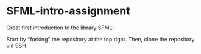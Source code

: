 # SFML-intro-assignment
Great first introduction to the library SFML!


Start by "forking" the repository at the top right. Then, clone the repository via SSH.
